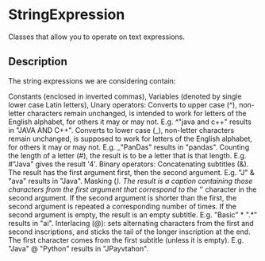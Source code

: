 # StringExpression
Classes that allow you to operate on text expressions.

## Description
The string expressions we are considering contain:

Constants (enclosed in inverted commas),
    Variables (denoted by single lower case Latin letters),
    Unary operators:
        Converts to upper case (^), non-letter characters remain unchanged, is intended to work for letters of the English alphabet, for others it may or may not.
        E.g. ^"java and c++" results in "JAVA AND C++".
        Converts to lower case (_), non-letter characters remain unchanged, is supposed to work for letters of the English alphabet, for others it may or may not.
        E.g. _"PanDas" results in "pandas".
        Counting the length of a letter (#), the result is to be a letter that is that length.
        E.g. #"Java" gives the result '4'.
    Binary operators:
        Concatenating subtitles (&). The result has the first argument first, then the second argument.
        E.g. "J" & "ava" results in "Java".
        Masking (*). The result is a caption containing those characters from the first argument that correspond to the '*' character in the second argument. If the second argument is shorter than the first, the second argument is repeated a corresponding number of times. If the second argument is empty, the result is an empty subtitle.
        E.g. "Basic" * ".*" results in "ai".
        Interlacing (@): sets alternating characters from the first and second inscriptions, and sticks the tail of the longer inscription at the end. The first character comes from the first subtitle (unless it is empty).
        E.g. "Java" @ "Python" results in "JPayvtahon".
